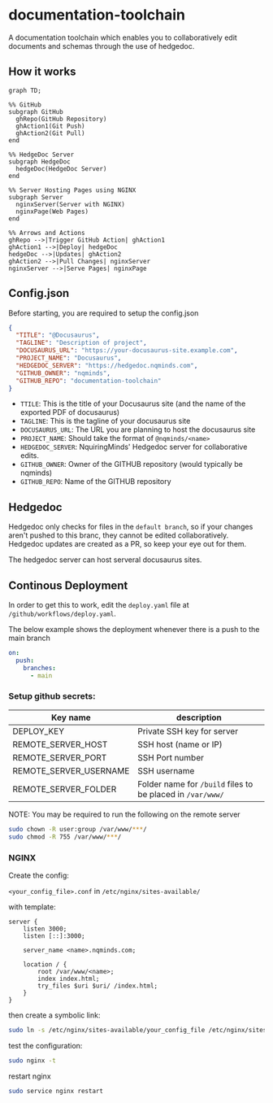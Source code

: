 # documentation-toolchain
A documentation toolchain which enables you to collaboratively edit documents and schemas through the use of hedgedoc.

## How it works

```mermaid
graph TD;

%% GitHub
subgraph GitHub
  ghRepo(GitHub Repository)
  ghAction1(Git Push)
  ghAction2(Git Pull)
end

%% HedgeDoc Server
subgraph HedgeDoc
  hedgeDoc(HedgeDoc Server)
end

%% Server Hosting Pages using NGINX
subgraph Server
  nginxServer(Server with NGINX)
  nginxPage(Web Pages)
end

%% Arrows and Actions
ghRepo -->|Trigger GitHub Action| ghAction1
ghAction1 -->|Deploy| hedgeDoc
hedgeDoc -->|Updates| ghAction2
ghAction2 -->|Pull Changes| nginxServer
nginxServer -->|Serve Pages| nginxPage
```

## Config.json

Before starting, you are required to setup the config.json
```json
{
  "TITLE": "@Docusaurus",
  "TAGLINE": "Description of project",
  "DOCUSAURUS_URL": "https://your-docusaurus-site.example.com",
  "PROJECT_NAME": "Docusaurus",
  "HEDGEDOC_SERVER": "https://hedgedoc.nqminds.com",
  "GITHUB_OWNER": "nqminds",
  "GITHUB_REPO": "documentation-toolchain"
}
```

- `TTILE`: This is the title of your Docusaurus site (and the name of the exported PDF of docusaurus)
- `TAGLINE`: This is the tagline of your docusaurus site
- `DOCUSAURUS_URL`: The URL you are planning to host the docusaurus site
- `PROJECT_NAME`: Should take the format of `@nqminds/<name>`
- `HEDGEDOC_SERVER`: NquiringMinds' Hedgedoc server for collaborative edits.
- `GITHUB_OWNER`: Owner of the GITHUB repository (would typically be nqminds)
- `GITHUB_REPO`: Name of the GITHUB repository

## Hedgedoc

Hedgedoc only checks for files in the `default branch`, so if your changes aren't pushed to this branc, they cannot be edited collaboratively.
Hedgedoc updates are created as a PR, so keep your eye out for them.

The hedgedoc server can host serveral docusaurus sites. 


## Continous Deployment

In order to get this to work, edit the `deploy.yaml` file at `/github/workflows/deploy.yaml`.

The below example shows the deployment whenever there is a push to the main branch
```yaml
on:
  push:
    branches:
      - main
```
### Setup github secrets:

| Key name               | description                                                |
| ---------------------- | ---------------------------------------------------------- |
| DEPLOY_KEY             | Private SSH  key for server                                |
| REMOTE_SERVER_HOST     | SSH host (name or IP)                                      |
| REMOTE_SERVER_PORT     | SSH Port number                                            |
| REMOTE_SERVER_USERNAME | SSH username                                               |
| REMOTE_SERVER_FOLDER   | Folder name for `/build` files to be placed in `/var/www/` |


NOTE: You may be required to run the following on the remote server

```bash
sudo chown -R user:group /var/www/***/
sudo chmod -R 755 /var/www/***/

```

### NGINX

Create the config:

`<your_config_file>.conf` in `/etc/nginx/sites-available/`

with template:
```nginx
server {
    listen 3000;
    listen [::]:3000;

    server_name <name>.nqminds.com;

    location / {
        root /var/www/<name>;
        index index.html;
        try_files $uri $uri/ /index.html;
    }
}
```

then create a symbolic link:
```bash
sudo ln -s /etc/nginx/sites-available/your_config_file /etc/nginx/sites-enabled/
```

test the configuration:
```bash
sudo nginx -t
```

restart nginx
```bash
sudo service nginx restart
```

